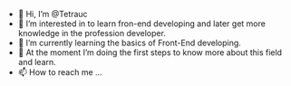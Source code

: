- 👋 Hi, I’m @Tetrauc
- 👀 I’m interested in to learn fron-end developing and later get more knowledge in the profession developer.
- 🌱 I’m currently learning the basics of Front-End developing.
- 💞️ At the moment I’m doing the first steps to know more about this field and learn.
- 📫 How to reach me ...

<!---
Tetrauc/Tetrauc is a ✨ special ✨ repository because its `README.md` (this file) appears on your GitHub profile.
You can click the Preview link to take a look at your changes.
--->

